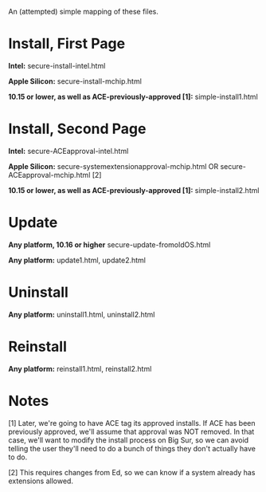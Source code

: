 An (attempted) simple mapping of these files.

# Install, First Page

**Intel:** secure-install-intel.html

**Apple Silicon:** secure-install-mchip.html

**10.15 or lower, as well as ACE-previously-approved [1]:** simple-install1.html

# Install, Second Page

**Intel:** secure-ACEapproval-intel.html

**Apple Silicon:** secure-systemextensionapproval-mchip.html OR secure-ACEapproval-mchip.html [2]


**10.15 or lower, as well as ACE-previously-approved [1]:** simple-install2.html


# Update

**Any platform, 10.16 or higher** secure-update-fromoldOS.html

**Any platform:** update1.html, update2.html

# Uninstall

**Any platform:** uninstall1.html, uninstall2.html

# Reinstall

**Any platform:** reinstall1.html, reinstall2.html


# Notes

[1] Later, we're going to have ACE tag its approved installs. If ACE has been previously approved, we'll assume that approval was NOT removed. In that case, we'll want to modify the install process on Big Sur, so we can avoid telling the user they'll need to do a bunch of things they don't actually have to do.

[2] This requires changes from Ed, so we can know if a system already has extensions allowed.

